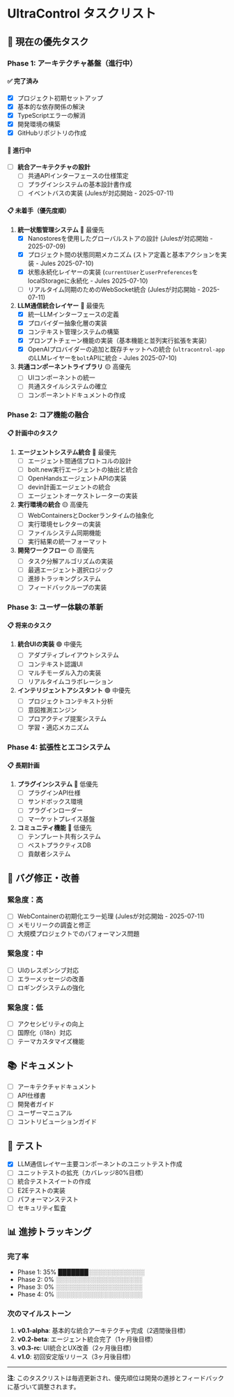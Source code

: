 # UltraControl タスクリスト

## 🎯 現在の優先タスク

### Phase 1: アーキテクチャ基盤（進行中）

#### ✅ 完了済み
- [x] プロジェクト初期セットアップ
- [x] 基本的な依存関係の解決
- [x] TypeScriptエラーの解消
- [x] 開発環境の構築
- [x] GitHubリポジトリの作成

#### 🔄 進行中
- [ ] **統合アーキテクチャの設計**
  - [ ] 共通APIインターフェースの仕様策定
  - [ ] プラグインシステムの基本設計書作成
  - [ ] イベントバスの実装 (Julesが対応開始 - 2025-07-11)

#### 📋 未着手（優先度順）

1. **統一状態管理システム** 🔴 最優先
   - [x] Nanostoresを使用したグローバルストアの設計 (Julesが対応開始 - 2025-07-09)
   - [x] プロジェクト間の状態同期メカニズム (ストア定義と基本アクションを実装 - Jules 2025-07-10)
   - [x] 状態永続化レイヤーの実装 (`currentUser`と`userPreferences`をlocalStorageに永続化 - Jules 2025-07-10)
   - [ ] リアルタイム同期のためのWebSocket統合 (Julesが対応開始 - 2025-07-11)

2. **LLM通信統合レイヤー** 🔴 最優先
   - [x] 統一LLMインターフェースの定義
   - [x] プロバイダー抽象化層の実装
   - [x] コンテキスト管理システムの構築
   - [x] プロンプトチェーン機能の実装（基本機能と並列実行拡張を実装）
   - [x] OpenAIプロバイダーの追加と既存チャットへの統合 (`ultracontrol-app`のLLMレイヤーを`bolt`APIに統合 - Jules 2025-07-10)

3. **共通コンポーネントライブラリ** 🟡 高優先
   - [ ] UIコンポーネントの統一
   - [ ] 共通スタイルシステムの確立
   - [ ] コンポーネントドキュメントの作成

### Phase 2: コア機能の融合

#### 📋 計画中のタスク

1. **エージェントシステム統合** 🔴 最優先
   - [ ] エージェント間通信プロトコルの設計
   - [ ] bolt.new実行エージェントの抽出と統合
   - [ ] OpenHandsエージェントAPIの実装
   - [ ] devin計画エージェントの統合
   - [ ] エージェントオーケストレーターの実装

2. **実行環境の統合** 🟡 高優先
   - [ ] WebContainersとDockerランタイムの抽象化
   - [ ] 実行環境セレクターの実装
   - [ ] ファイルシステム同期機能
   - [ ] 実行結果の統一フォーマット

3. **開発ワークフロー** 🟡 高優先
   - [ ] タスク分解アルゴリズムの実装
   - [ ] 最適エージェント選択ロジック
   - [ ] 進捗トラッキングシステム
   - [ ] フィードバックループの実装

### Phase 3: ユーザー体験の革新

#### 📋 将来のタスク

1. **統合UIの実装** 🟢 中優先
   - [ ] アダプティブレイアウトシステム
   - [ ] コンテキスト認識UI
   - [ ] マルチモーダル入力の実装
   - [ ] リアルタイムコラボレーション

2. **インテリジェントアシスタント** 🟢 中優先
   - [ ] プロジェクトコンテキスト分析
   - [ ] 意図推測エンジン
   - [ ] プロアクティブ提案システム
   - [ ] 学習・適応メカニズム

### Phase 4: 拡張性とエコシステム

#### 📋 長期計画

1. **プラグインシステム** 🔵 低優先
   - [ ] プラグインAPI仕様
   - [ ] サンドボックス環境
   - [ ] プラグインローダー
   - [ ] マーケットプレイス基盤

2. **コミュニティ機能** 🔵 低優先
   - [ ] テンプレート共有システム
   - [ ] ベストプラクティスDB
   - [ ] 貢献者システム

## 🐛 バグ修正・改善

### 緊急度：高
- [ ] WebContainerの初期化エラー処理 (Julesが対応開始 - 2025-07-11)
- [ ] メモリリークの調査と修正
- [ ] 大規模プロジェクトでのパフォーマンス問題

### 緊急度：中
- [ ] UIのレスポンシブ対応
- [ ] エラーメッセージの改善
- [ ] ロギングシステムの強化

### 緊急度：低
- [ ] アクセシビリティの向上
- [ ] 国際化（i18n）対応
- [ ] テーマカスタマイズ機能

## 📚 ドキュメント

- [ ] アーキテクチャドキュメント
- [ ] API仕様書
- [ ] 開発者ガイド
- [ ] ユーザーマニュアル
- [ ] コントリビューションガイド

## 🧪 テスト

- [x] LLM通信レイヤー主要コンポーネントのユニットテスト作成
- [ ] ユニットテストの拡充（カバレッジ80%目標）
- [ ] 統合テストスイートの作成
- [ ] E2Eテストの実装
- [ ] パフォーマンステスト
- [ ] セキュリティ監査

## 📊 進捗トラッキング

### 完了率
- Phase 1: 35% ███████░░░░░░░░░░░░░
- Phase 2: 0%  ░░░░░░░░░░░░░░░░░░░░
- Phase 3: 0%  ░░░░░░░░░░░░░░░░░░░░
- Phase 4: 0%  ░░░░░░░░░░░░░░░░░░░░

### 次のマイルストーン
1. **v0.1-alpha**: 基本的な統合アーキテクチャ完成（2週間後目標）
2. **v0.2-beta**: エージェント統合完了（1ヶ月後目標）
3. **v0.3-rc**: UI統合とUX改善（2ヶ月後目標）
4. **v1.0**: 初回安定版リリース（3ヶ月後目標）

---

**注**: このタスクリストは毎週更新され、優先順位は開発の進捗とフィードバックに基づいて調整されます。 